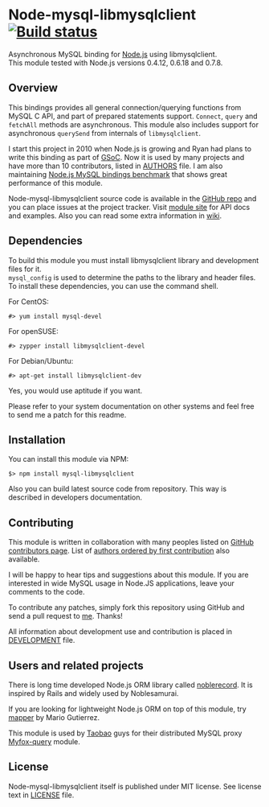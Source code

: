Node-mysql-libmysqlclient [![Build status](https://secure.travis-ci.org/Sannis/node-mysql-libmysqlclient.png?branch=master)](http://travis-ci.org/Sannis/node-mysql-libmysqlclient)
=========================

Asynchronous MySQL binding for [Node.js] using libmysqlclient.  
This module tested with Node.js versions 0.4.12, 0.6.18 and 0.7.8.

[Node.js]: http://nodejs.org/


Overview
--------

This bindings provides all general connection/querying functions from MySQL C API,
and part of prepared statements support. `Connect`, `query` and `fetchAll` methods are asynchronous.
This module also includes support for asynchronous `querySend` from internals of `libmysqlclient`.

I start this project in 2010 when Node.js is growing and Ryan had plans to write this binding as part of [GSoC].
Now it is used by many projects and have more than 10 contributors,
listed in [AUTHORS](https://github.com/Sannis/node-mysql-libmysqlclient/blob/master/AUTHORS) file.
I am also maintaining [Node.js MySQL bindings benchmark] that shows great performance of this module.

Node-mysql-libmysqlclient source code is available in the [GitHub repo] and you can place issues at the project tracker.
Visit [module site] for API docs and examples. Also you can read some extra information in [wiki].

[GSoC]: http://code.google.com/soc/
[Node.js MySQL bindings benchmark]: https://github.com/Sannis/node-mysql-bindings-benchmarks
[GitHub repo]: https://github.com/Sannis/node-mysql-libmysqlclient
[module site]: http://sannis.github.com/node-mysql-libmysqlclient
[wiki]: https://github.com/Sannis/node-mysql-libmysqlclient/wiki


Dependencies
------------

To build this module you must install libmysqlclient library and development files for it.  
`mysql_config` is used to determine the paths to the library and header files.  
To install these dependencies, you can use the command shell.

For CentOS:

    #> yum install mysql-devel

For openSUSE:

    #> zypper install libmysqlclient-devel

For Debian/Ubuntu:

    #> apt-get install libmysqlclient-dev

Yes, you would use aptitude if you want.

Please refer to your system documentation on other systems
and feel free to send me a patch for this readme.


Installation
------------

You can install this module via NPM:

    $> npm install mysql-libmysqlclient

Also you can build latest source code from repository.
This way is described in developers documentation.


Contributing
------------

This module is written in collaboration with many peoples listed on [GitHub contributors page].
List of [authors ordered by first contribution] also available.

I will be happy to hear tips and suggestions about this module.
If you are interested in wide MySQL usage in Node.JS applications,
leave your comments to the code.

To contribute any patches, simply fork this repository using GitHub
and send a pull request to [me](https://github.com/Sannis). Thanks!

All information about development use and contribution is placed in [DEVELOPMENT] file.

[GitHub contributors page]: https://github.com/Sannis/node-mysql-libmysqlclient/graphs/contributors
[authors ordered by first contribution]: https://github.com/Sannis/node-mysql-libmysqlclient/blob/master/AUTHORS
[DEVELOPMENT]: https://github.com/Sannis/node-mysql-libmysqlclient/blob/master/DEVELOPMENT.markdown


Users and related projects
--------------------------

There is long time developed Node.js ORM library called [noblerecord](https://github.com/noblesamurai/noblerecord).
It is inspired by Rails and widely used by Noblesamurai.

If you are looking for lightweight Node.js ORM on top of this module,
try [mapper](https://github.com/mgutz/mapper) by Mario Gutierrez.

This module is used by [Taobao](http://taobao.com) guys
for their distributed MySQL proxy [Myfox-query](https://github.com/vincent-zhao/Myfox-query-module) module.


License
-------

Node-mysql-libmysqlclient itself is published under MIT license.
See license text in [LICENSE](https://github.com/Sannis/node-mysql-libmysqlclient/blob/master/LICENSE) file.

